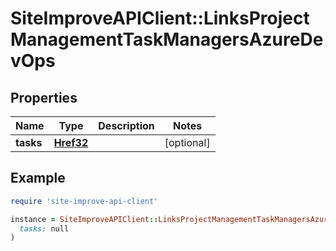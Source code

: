 # SiteImproveAPIClient::LinksProjectManagementTaskManagersAzureDevOps

## Properties

| Name | Type | Description | Notes |
| ---- | ---- | ----------- | ----- |
| **tasks** | [**Href32**](Href32.md) |  | [optional] |

## Example

```ruby
require 'site-improve-api-client'

instance = SiteImproveAPIClient::LinksProjectManagementTaskManagersAzureDevOps.new(
  tasks: null
)
```

